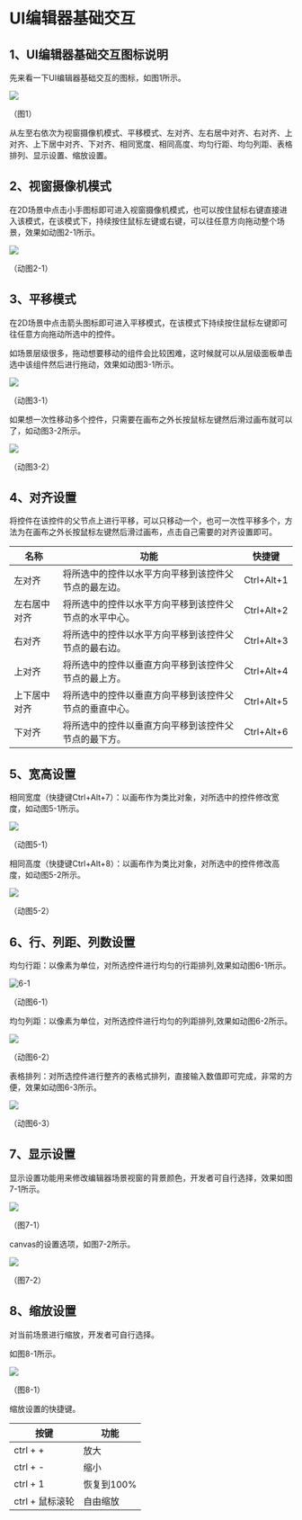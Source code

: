 # UI编辑器基础交互

## 1、UI编辑器基础交互图标说明

先来看一下UI编辑器基础交互的图标，如图1所示。

![](img/1.png) 

（图1）

​        从左至右依次为视窗摄像机模式、平移模式、左对齐、左右居中对齐、右对齐、上对齐、上下居中对齐、下对齐、相同宽度、相同高度、均匀行距、均匀列距、表格排列、显示设置、缩放设置。

## 2、视窗摄像机模式

​        在2D场景中点击小手图标即可进入视窗摄像机模式，也可以按住鼠标右键直接进入该模式，在该模式下，持续按住鼠标左键或右键，可以往任意方向拖动整个场景，效果如动图2-1所示。

![](img/2-1.gif) 

（动图2-1）

## 3、平移模式

在2D场景中点击箭头图标即可进入平移模式，在该模式下持续按住鼠标左键即可往任意方向拖动所选中的控件。

如场景层级很多，拖动想要移动的组件会比较困难，这时候就可以从层级面板单击选中该组件然后进行拖动，效果如动图3-1所示。

![](img/3-1.gif) 

（动图3-1）

如果想一次性移动多个控件，只需要在画布之外长按鼠标左键然后滑过画布就可以了，如动图3-2所示。

![](img/3-2.gif) 

（动图3-2）

## 4、对齐设置

将控件在该控件的父节点上进行平移，可以只移动一个，也可一次性平移多个，方法为在画布之外长按鼠标左键然后滑过画布，点击自己需要的对齐设置即可。

| 名称         | 功能                                                   | 快捷键     |
| ------------ | ------------------------------------------------------ | ---------- |
| 左对齐       | 将所选中的控件以水平方向平移到该控件父节点的最左边。   | Ctrl+Alt+1 |
| 左右居中对齐 | 将所选中的控件以水平方向平移到该控件父节点的水平中心。 | Ctrl+Alt+2 |
| 右对齐       | 将所选中的控件以水平方向平移到该控件父节点的最右边。   | Ctrl+Alt+3 |
| 上对齐       | 将所选中的控件以垂直方向平移到该控件父节点的最上方。   | Ctrl+Alt+4 |
| 上下居中对齐 | 将所选中的控件以垂直方向平移到该控件父节点的垂直中心。 | Ctrl+Alt+5 |
| 下对齐       | 将所选中的控件以垂直方向平移到该控件父节点的最下方。   | Ctrl+Alt+6 |

## 5、宽高设置

相同宽度（快捷键Ctrl+Alt+7）：以画布作为类比对象，对所选中的控件修改宽度，如动图5-1所示。

![](img/5-1.gif) 

（动图5-1）

相同高度（快捷键Ctrl+Alt+8）：以画布作为类比对象，对所选中的控件修改高度，如动图5-2所示。

![](img/5-2.gif) 

（动图5-2）

## 6、行、列距、列数设置

均匀行距：以像素为单位，对所选控件进行均匀的行距排列,效果如动图6-1所示。

![6-1](img/6-1.gif) 

（动图6-1）

均匀列距：以像素为单位，对所选控件进行均匀的列距排列,效果如动图6-2所示。

![](img/6-2.gif) 

（动图6-2）

表格排列：对所选控件进行整齐的表格式排列，直接输入数值即可完成，非常的方便，效果如动图6-3所示。

![](img/6-3.gif) 

（动图6-3）

## 7、显示设置

显示设置功能用来修改编辑器场景视窗的背景颜色，开发者可自行选择，效果如图7-1所示。

![](img/7-1.png) 

（图7-1）

canvas的设置选项，如图7-2所示。

![](img/7-2.png) 

（图7-2）

## 8、缩放设置

对当前场景进行缩放，开发者可自行选择。

如图8-1所示。

![](img/8-1.png) 

（图8-1）

缩放设置的快捷键。

| 按键              | 功能       |
| ----------------- | ---------- |
| ctrl  +  +        | 放大       |
| ctrl  +  -        | 缩小       |
| ctrl  +  1        | 恢复到100% |
| ctrl  +  鼠标滚轮 | 自由缩放   |

